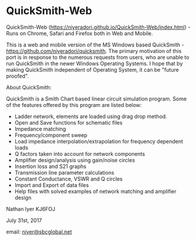 # QuickSmith-Web
QuickSmith-Web (https://niyeradori.github.io/QuickSmith-Web/index.html) - Runs on Chrome, Safari and Firefox both in Web and Mobile.

This is a web and mobile version of the MS Windows based QuickSmith - https://github.com/niyeradori/quicksmith.
The primary motivation of this port is in response to the numerous requests from users, who are unable to run QuickSmith 
in the newer Windows Operating Systems. I hope that by making QuickSmith independent of Operating System, it can be "future proofed".

About QuickSmith:

QuickSmith is a Smith Chart based linear circuit simulation program.
Some of the features offered by this program are listed below:
- Ladder network, elements are loaded using drag drop method.
- Open and Save functions for schematic files
- Impedance matching
- Frequency/component sweep
- Load impedance interpolation/extrapolation for frequency dependent loads 
- Q factors taken into account for network components
- Amplifier design/analysis using gain/noise circles
- Insertion loss and S21 graphs
- Transmission line parameter calculations
- Constant Conductance, VSWR and Q circles
- Import and Export of data files
- Help files with solved examples of network matching and amplifier design

Nathan Iyer
KJ6FOJ

July 31st, 2017

email: niyer@sbcglobal.net


